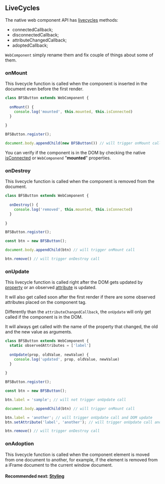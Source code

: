 ## LiveCycles
The native web component API has [livecycles](https://developer.mozilla.org/en-US/docs/Web/Web_Components/Using_custom_elements#using_the_lifecycle_callbacks)
methods:
- connectedCallback;
- disconnectedCallback;
- attributeChangedCallback;
- adoptedCallback;

`WebComponent` simply rename them and fix couple of things about some of them.

### onMount
This livecycle function is called when the component is inserted in the document even before
the first render.

```js
class BFSButton extends WebComponent {
  
  onMount() {
    console.log('mounted', this.mounted, this.isConnected)
  }
  
}

BFSButton.register();

document.body.appendChild(new BFSButton()) // will trigger onMount call

```

You can verify if the component is in the DOM by checking the native [isConnected](https://developer.mozilla.org/en-US/docs/Web/API/Node/isConnected)
or `WebComponend` "**mounted**" properties.

### onDestroy
This livecycle function is called when the component is removed from the document.

```js
class BFSButton extends WebComponent {
  
  onDestroy() {
    console.log('removed', this.mounted, this.isConnected)
  }
  
}

BFSButton.register();

const btn = new BFSButton();

document.body.appendChild(btn) // will trigger onMount call

btn.remove() // will trigger onDestroy call

```

### onUpdate
This livecycle function is called right after the DOM gets updated by 
[property](https://github.com/beforesemicolon/cwco/blob/master/docs/properties.md) or an 
observed [attribute](https://github.com/beforesemicolon/cwco/blob/master/docs/attributes.md) is updated.

It will also get called soon after the first render if there are some observed attributes placed on the 
component tag.

Differently than the `attributeChangedCallback`, the `onUpdate` will only get called if the component is in the DOM.

It will always get called with the name of the property that changed, the old and the new value as arguments.

```js
class BFSButton extends WebComponent {
  static observedAttributes = ['label']
  
  onUpdate(prop, oldValue, newValue) {
    console.log('updated', prop, oldValue, newValue)
  }
  
}

BFSButton.register();

const btn = new BFSButton();

btn.label = 'sample'; // will not trigger onUpdate call

document.body.appendChild(btn) // will trigger onMount call

btn.label = 'another'; // will trigger onUpdate call and DOM update
btn.setAttribute('label', 'another'); // will trigger onUpdate call and DOM update

btn.remove() // will trigger onDestroy call

```

### onAdoption
This livecycle function is called when the component element is moved from one document to another, for example,
if the element is removed from a iFrame document to the current window document.


#### Recommended next: [Styling](https://github.com/beforesemicolon/cwco/blob/master/docs/stylesheet.md)
